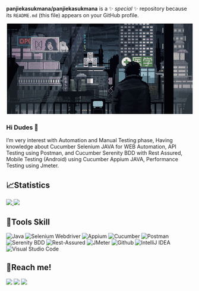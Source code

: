 **panjiekasukmana/panjiekasukmana** is a ✨ _special_ ✨ repository because its `README.md` (this file) appears on your GitHub profile.

<div align="center">
  <a href="https://i.gifer.com/Z5aE.gif">
    <img src="https://github.com/panjiekasukmana/panjiekasukmana/blob/main/Z5aE.gif?sanitize=true">
  </a>
</div>

### Hi Dudes 👋
I’m very interest with Automation and Manual Testing phase, Having knowledge about Cucumber Selenium JAVA for WEB Automation, API Testing using Postman, and Cucumber Serenity BDD with Rest Assured, Mobile Testing (Android) using Cucumber Appium JAVA, Performance Testing using Jmeter.

## 📈Statistics
<p align="Centre">
<a href="https://github.com/panjiekasukmana">
  <img height="160em" src="https://github-readme-stats-eight-theta.vercel.app/api/top-langs/?username=panjiekasukmana&layout=compact&langs_count=8&theme=algolia"/>
  <img height="160em" src="https://github-readme-stats-eight-theta.vercel.app/api?username=panjiekasukmana&show_icons=true&theme=algolia&include_all_commits=true&count_private=true"/>
</a>
</p>

## 🔨Tools Skill
![Java](https://img.shields.io/badge/-java-000000?style=for-the-badge&logo=java)
![Selenium Webdriver](https://img.shields.io/badge/-selenium-000000?style=for-the-badge&logo=selenium)
![Appium](https://img.shields.io/badge/-appium-000000?style=for-the-badge&logo=appium)
![Cucumber](https://img.shields.io/badge/-cucumber-000000?style=for-the-badge&logo=cucumber)
![Postman](https://img.shields.io/badge/-postman-000000?style=for-the-badge&logo=postman)
![Serenity BDD](https://img.shields.io/badge/-serenitybdd-000000?style=for-the-badge&logo=serenitybdd)
![Rest-Assured](https://img.shields.io/badge/-restassured-000000?style=for-the-badge&logo=restassured)
![JMeter](https://img.shields.io/badge/-jmeter-000000?style=for-the-badge&logo=jmeter)
![Github](https://img.shields.io/badge/GitHub-000000?style=for-the-badge&logo=github&logoColor=white)
![IntelliJ IDEA](https://img.shields.io/badge/IntelliJIDEA-000000.svg?style=for-the-badge&logo=intellij-idea&logoColor=white)
![Visual Studio Code](https://img.shields.io/badge/Visual%20Studio%20Code-000000.svg?style=for-the-badge&logo=visual-studio-code&logoColor=white)

## 🔗Reach me!
<p>
    <a href="https://www.linkedin.com/in/panji-eka-sukmana-3b478512b/" target="blank"><img src="https://img.shields.io/badge/-linkedin-181717?style=for-the-badge&logo=linkedin" /></a>
    <a href="mailto: panjiekasukmana24@gmail.com" target="blank"><img src="https://img.shields.io/badge/-gmail-181717?style=for-the-badge&logo=gmail" /></a>
    <a href="https://www.instagram.com/ankanaxxiv/" target="blank"><img src="https://img.shields.io/badge/-instagram-181717?style=for-the-badge&logo=instagram" /></a>
